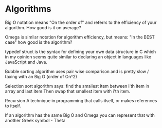 # Algorithms # 
Big O notation means "On the order of" and referrs to the efficiency of your algorithm. How good is it on average?

Omega is similar notation for algorithm efficiency, but means: "In the BEST case" how good is the algorithm?

 typedef struct is the syntax for defining your own data structure in C which in my opinion seems quite similar to declaring an object in languages like JavaScript and Java. 

 Bubble sorting algorithm uses pair wise comparison and is pretty slow / taxing with an Big O (order of On^2)

 Selection sort algorithm says: find the smallest item between i'th item in array and last item
  Then swap that smallest item with i'th item.

Recursion
  A technique in programming that calls itself, or makes references to itself. 

If an algorithm has the same Big O and Omega you can represent that with another Greek symbol - Theta